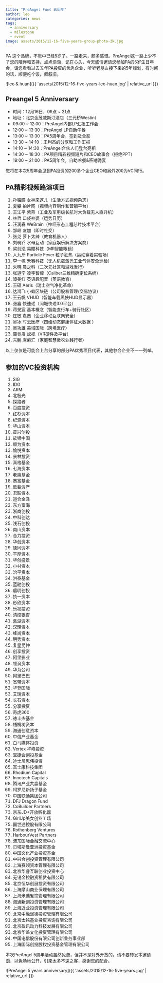 ```yaml
---
title: "PreAngel Fund 五周年"
author: leo
categories: news
tags:
  - anniversary
  - milestone
  - event
image: assets/2015/12-16-five-years-group-photo-2k.jpg
---
```


PA 这个品牌，不觉中已经5岁了。一路走来，颇多感慨。PreAngel这一路上少不了您的陪伴和支持，点点滴滴，记在心头，今天盛情邀请您参加PA的5岁生日年会，请您看看过去五年PA投资的优秀企业，听听老朋友接下来的5年规划，有时间的话，顺便吃个饭，叙叙旧。

![leo & huan]({{ 'assets/2015/12-16-five-years-leo-huan.jpg' | relative_url }})

## Preangel 5 Anniversary

- 时间：12月16日，09点 ~ 21点
- 地址：北京金茂威斯汀酒店（三元桥Westin）
- 09:00 ~ 12:00：PreAngel内部LP汇报工作会
- 12:00 ~ 13:30：PreAngel LP自助午餐
- 13:00 ~ 13:30：PA5周年会，签到及合影
- 13:30 ~ 14:10：王利杰的分享和工作汇报
- 14:10 ~ 14:30：PreAngel合伙人们登台亮相
- 14:30 ~ 18:30：PA项目精彩视频短片和CEO故事会（拒绝PPT）
- 19:00 ~ 21:00：PA5周年会，自助冷餐&答谢晚宴

您将在本次5周年会见到PA投资的200多个企业CEO和另外200为VC同行。

## PA精彩视频路演项目

1. 孙铭瞳 女神来这儿（生活方式视频杂志）
1. 夏攀 拍片网（视频内容制作和营销平台）
1. 王江平 紫燕（工业及军用级长航时大负载无人直升机）
1. 林哲 口袋神婆（运势日历）
1. 汪润春 WeBrain（神经形态工程芯片技术平台）
1. 邹岭 友加（即时社交）
1. 张尧 萝卜太辣（教育机器人）
1. 刘琬乔 水母互动（家庭娱乐解决方案商）
1. 梁剑泓 易瞳科技（MR智能眼镜）
1. 人九斤 Particle Fever 粒子狂热（运动穿着实验场）
1. 李一帆 禾赛科技（无人机载激光工业气体安全巡检）
1. 朱明 晨之科（二次元社区和游戏发行）
1. 张道宁 凌宇智控（Caliber三维精确定位系统）
1. 谭美红 英语趣配音（英语教育）
1. 王硕 Aeris（瑞士空气净化革命）
1. 达鸿飞 小蚁区块链（公司股权管理/交易协议）
1. 王云帆 VHUD（智能车载黑侠HUD显示器）
1. 张鑫 快速递（同城快递3.0平台）
1. 蒋旻宸 基本概念（智能直行车+骑行社区）
1. 庄敏 嘉赛（企业移动互联网安全）
1. 吴冰 时云医疗（四维动态健康体征大数据 ）
1. 吴功雄 美域国际（跨境医疗）
1. 聂竞舟 蚁视（VR硬件及平台）
1. 吉鹏 麻麻汇（家庭智慧微农业践行者）

以上仅仅是可能会上台分享的部分PA优秀项目代表，其他参会企业不一一列举。

## 参加的VC投资机构

1. SIG
1. IDG
1. ARM
1. 北极光
1. 探路者
1. 百度投资
1. 红杉资本
1. 纪源资本
1. 华山资本
1. 晨兴创投
1. 软银中国
1. 顺为资本
1. 愉悦资本
1. 景林投资
1. 真格基金
1. 七海资本
1. 老鹰基金
1. 赛富基金
1. 歌斐资产
1. 君联资本
1. 道合金泽
1. 东方富海
1. 浙商创投
1. 中科创达
1. 浅石创投
1. 南山资本
1. 合力投资
1. 华创资本
1. 德同资本
1. 丰厚资本
1. 华创盛景
1. 小村资本
1. 治平资本
1. 洪泰基金
1. 蓝驰创投
1. 启明创投
1. 执一资本
1. 彤欣资本
1. 乐视投资
1. 清控银杏
1. 蓝湖资本
1. 汉理资本
1. 峰尚资本
1. 明势资本
1. 复星昆仲
1. 创享投资
1. 阿里影业
1. 领沨资本
1. 华为公司
1. 阿里巴巴
1. 宽带资本
1. 华登国际
1. 艾瑞资本
1. 长石资本
1. 分享投资
1. 奇虎360
1. 徳丰杰基金
1. 梧桐树资本
1. 海通创意资本
1. 中信产业基金
1. 白马媒体投资
1. Vertex 祥峰投资
1. 宝捷会创投基金
1. 迪士尼思伟投资
1. 富士康科技集团
1. Rhodium Capital
1. Innotech Capitals
1. 腾讯产业共赢基金
1. 柯罗尼新扬子基金
1. 中国联通集团公司
1. DFJ Dragon Fund
1. CoBuilder Partners
1. 京东JD+开放孵化器
1. GirlUp美女创业工场
1. 国世通控股有限公司
1. Rothenberg Ventures
1. HarbourVest Partners
1. 浦东国际金融交流中心
1. 贝塔斯曼亚洲投资基金
1. 中国文化产业投资基金
1. 中兴合创投资管理有限公司
1. 上海赛领资本管理有限公司
1. 北京华睿互联创业投资中心
1. 无锡金控融资租赁有限公司
1. 北京恒华创展投资有限公司
1. 上海摩山商业保理有限公司
1. 上海米迪餐饮管理有限公司
1. 海通新创投资管理有限公司
1. 上海近业投资管理有限公司
1. 北京中融润德投资管理有限公司
1. 北京太铭基业投资咨询有限公司
1. 北京盈讯动力科技发展有限公司
1. 北京华盖文化投资管理有限公司
1. 中国电信股份有限公司创新业务事业部
1. 上海国际创投股权投资基金管理有限公司

本次PreAngel 5周年活动虽然免费，但并不是对外开放的，请不要转发本邀请函，以免场地公开，引来太多不速之客，感谢您的配合。

![PreAngel 5 years anniversary]({{ 'assets/2015/12-16-five-years.jpg' | relative_url }})
